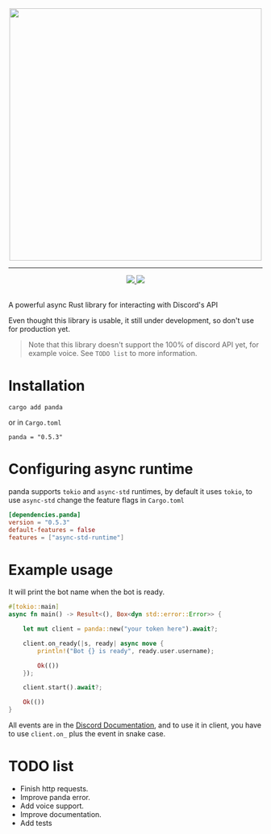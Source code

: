 <div align="center">
    <img width="500" src="https://i.postimg.cc/RhwNMHtZ/banner.png" />
</div>
<hr />
<div align="center">
    <!-- Crates version -->
    <a href="https://crates.io/crates/panda">
        <img src="https://img.shields.io/crates/v/panda?style=flat-square">
    </a>
    <!-- docs.rs -->
    <a href="https://docs.rs/panda">
        <img src="https://img.shields.io/badge/docs-online-blue?style=flat-square" />
    </a>
</div>
<br />

A powerful async Rust library for interacting with Discord's API

Even thought this library is usable, it still under development, so don't use for production yet.

> Note that this library doesn't support the 100% of discord API yet, for example voice. See `TODO list` to more information.

# Installation
```
cargo add panda
```

or in `Cargo.toml`

```
panda = "0.5.3"
```

# Configuring async runtime
panda supports `tokio` and `async-std` runtimes, by default it uses `tokio`,
to use `async-std` change the feature flags in `Cargo.toml`

```toml
[dependencies.panda]
version = "0.5.3"
default-features = false
features = ["async-std-runtime"]
```


# Example usage
It will print the bot name when the bot is ready.

```rust
#[tokio::main]
async fn main() -> Result<(), Box<dyn std::error::Error>> {

    let mut client = panda::new("your token here").await?;

    client.on_ready(|s, ready| async move {
        println!("Bot {} is ready", ready.user.username);

        Ok(())
    });

    client.start().await?;

    Ok(())
}
```

All events are in the [Discord Documentation](https://discord.com/developers/docs/topics/gateway#commands-and-events), and to use it in client, you have to use `client.on_` plus 
the event in snake case.

# TODO list

- Finish http requests.
- Improve panda error.
- Add voice support.
- Improve documentation.
- Add tests

